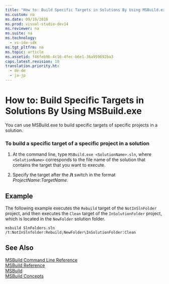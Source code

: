 ```yaml
---
title: "How to: Build Specific Targets in Solutions By Using MSBuild.exe"
ms.custom: na
ms.date: 09/19/2016
ms.prod: visual-studio-dev14
ms.reviewer: na
ms.suite: na
ms.technology: 
  - vs-ide-sdk
ms.tgt_pltfrm: na
ms.topic: article
ms.assetid: f46feb9b-4c16-4fec-b6e1-36a959692ba3
caps.latest.revision: 10
translation.priority.ht: 
  - de-de
  - ja-jp
---
```

# How to: Build Specific Targets in Solutions By Using MSBuild.exe
You can use MSBuild.exe to build specific targets of specific projects in a solution.  
  
### To build a specific target of a specific project in a solution  
  
1.  At the command line, type `MSBuild.exe <SolutionName>.sln`, where `<SolutionName>` corresponds to the file name of the solution that contains the target that you want to execute.  
  
2.  Specify the target after the **/t** switch in the format *ProjectName*:*TargetName*.  
  
## Example  
 The following example executes the `Rebuild` target of the `NotInSlnFolder` project, and then executes the `Clean` target of the `InSolutionFolder` project, which is located in the `NewFolder` solution folder.  
  
```  
msbuild SlnFolders.sln /t:NotInSlnfolder:Rebuild;NewFolder\InSolutionFolder:Clean  
```  
  
## See Also  
 [MSBuild Command Line Reference](../vs140/MSBuild-Command-Line-Reference.md)   
 [MSBuild Reference](../Topic/MSBuild%20Reference.md)   
 [MSBuild](../Topic/MSBuild.md)   
 [MSBuild Concepts](../vs140/MSBuild-Concepts.md)